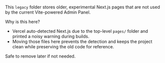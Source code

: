 This `legacy` folder stores older, experimental Next.js pages that are not used by the current Vite-powered Admin Panel.

Why is this here?
- Vercel auto-detected Next.js due to the top-level `pages/` folder and printed a noisy warning during builds.
- Moving those files here prevents the detection and keeps the project clean while preserving the old code for reference.

Safe to remove later if not needed.
